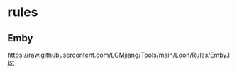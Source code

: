 # rules<bar>
## Emby<br>
https://raw.githubusercontent.com/LGMjiang/Tools/main/Loon/Rules/Emby.list
